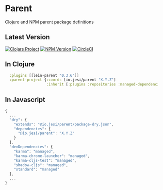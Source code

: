 # Parent
Clojure and NPM parent package definitions

## Latest Version

[![Clojars Project](https://img.shields.io/clojars/v/io.jesi/parent.svg)](https://clojars.org/io.jesi/parent)
[![NPM Version](https://img.shields.io/npm/v/@io.jesi/parent.svg)](https://img.shields.io/npm/v/@io.jesi/parent.svg)
[![CircleCI](https://circleci.com/gh/jesims/parent.svg?style=svg)](https://circleci.com/gh/jesims/parent)

## In Clojure
```clojure
  :plugins [[lein-parent "0.3.6"]]
  :parent-project {:coords [io.jesi/parent "X.Y.Z"]
                   :inherit [:plugins :repositories :managed-dependencies :dependencies :exclusions [:profiles :dev] :test-refresh]}
```

## In Javascript
```javascript
{
  ...
  "dry": {
    "extends": "@io.jesi/parent/package-dry.json",
    "dependencies": {
      "@io.jesi/parent": "X.Y.Z"
    }
  },
  "devDependencies": {
    "karma": "managed",
    "karma-chrome-launcher": "managed",
    "karma-cljs-test": "managed",
    "shadow-cljs": "managed",
    "standard": "managed"
  },
  ...
}
```
